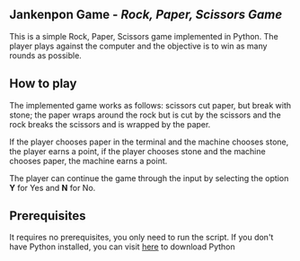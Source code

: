 ## Jankenpon Game - *Rock, Paper, Scissors Game*

This is a simple Rock, Paper, Scissors game implemented in Python. The player plays against the computer and the objective is to win as many rounds as possible.

## How to play

The implemented game works as follows: scissors cut paper, but break with stone; the paper wraps around the rock but is cut by the scissors and the rock breaks the scissors and is wrapped by the paper.

If the player chooses paper in the terminal and the machine chooses stone, the player earns a point, if the player chooses stone and the machine chooses paper, the machine earns a point.

The player can continue the game through the input by selecting the option **Y** for Yes and **N** for No.

## Prerequisites

It requires no prerequisites, you only need to run the script. If you don't have Python installed, you can visit [here](https://www.python.org/downloads/) to download Python

